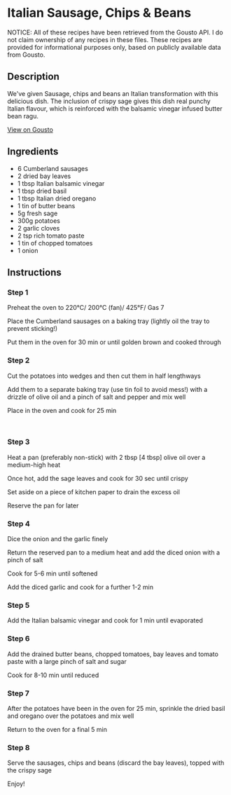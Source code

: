 # Italian Sausage, Chips & Beans

NOTICE: All of these recipes have been retrieved from the Gousto API. I do not claim ownership of any recipes in these files. These recipes are provided for informational purposes only, based on publicly available data from Gousto.

## Description

We've given Sausage, chips and beans an Italian transformation with this delicious dish. The inclusion of crispy sage gives this dish real punchy Italian flavour, which is reinforced with the balsamic vinegar infused butter bean ragu. 

[View on Gousto](https://www.gousto.co.uk/recipes/cookbook/italian-sausage-chips-beans)

## Ingredients

- 6 Cumberland sausages 
- 2 dried bay leaves
- 1 tbsp Italian balsamic vinegar
- 1 tbsp dried basil
- 1 tbsp Italian dried oregano
- 1 tin of butter beans
- 5g fresh sage 
- 300g potatoes 
- 2 garlic cloves
- 2 tsp rich tomato paste
- 1 tin of chopped tomatoes 
- 1 onion

## Instructions


### Step 1

Preheat the oven to 220&deg;C/ 200&deg;C (fan)/ 425&deg;F/ Gas 7


Place the Cumberland&nbsp;sausages on a baking tray (lightly oil the tray to prevent sticking!)


Put them in the oven for 30 min or until golden brown and cooked through


### Step 2

Cut the potatoes into wedges and then cut them in half lengthways


Add them to a separate baking tray (use tin foil to avoid mess!) with a drizzle of olive oil and a pinch of salt and pepper and mix well


Place in the oven and cook for 25 min


&nbsp;


### Step 3

Heat a pan (preferably non-stick) with 2 tbsp <span class="text-danger">[4 tbsp]</span> olive oil over a medium-high heat


Once hot, add the sage leaves and cook for 30 sec until crispy


Set aside on a piece of kitchen paper to drain the excess oil


Reserve the pan for later&nbsp;


### Step 4

Dice the onion and the garlic&nbsp;finely&nbsp;


Return the reserved pan to a medium heat and add the diced&nbsp;onion with a pinch of salt


Cook for 5-6 min until softened


Add the diced&nbsp;garlic and cook for a further 1-2 min


### Step 5

Add the Italian&nbsp;balsamic vinegar and cook for 1 min until&nbsp;evaporated


### Step 6

Add the drained&nbsp;butter beans, chopped tomatoes, bay leaves and tomato paste with a large pinch of salt and sugar


Cook for 8-10 min until reduced


### Step 7

After the <span class="text-highlight">potatoes </span>have been in the oven for 25 min, sprinkle the&nbsp;dried basil and oregano&nbsp;over the potatoes and mix well


Return to the oven for a final 5 min

### Step 8

Serve the sausages, chips and beans (discard the bay leaves), topped with the <span class="text-highlight">crispy </span>sage


Enjoy!

